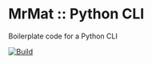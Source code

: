 # MrMat :: Python CLI

Boilerplate code for a Python CLI

[![Build](https://github.com/MrMatOrg/mrmat-python-cli/actions/workflows/build.yml/badge.svg)](https://github.com/MrMatOrg/mrmat-python-cli/actions/workflows/build.yml)
